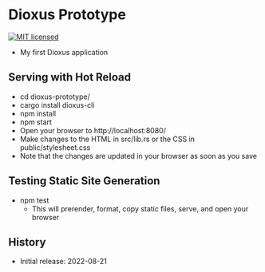 # Dioxus Prototype

[![MIT licensed][mit-badge]][mit-url]

[mit-badge]: https://img.shields.io/badge/license-MIT-blue.svg
[mit-url]: https://github.com/david-wallace-croft/dioxus-prototype/blob/main/LICENSE.txt

- My first Dioxus application

## Serving with Hot Reload

- cd dioxus-prototype/
- cargo install dioxus-cli
- npm install
- npm start
- Open your browser to http://localhost:8080/
- Make changes to the HTML in src/lib.rs or the CSS in public/stylesheet.css
- Note that the changes are updated in your browser as soon as you save

## Testing Static Site Generation

- npm test
  - This will prerender, format, copy static files, serve, and open your browser

## History

- Initial release: 2022-08-21
